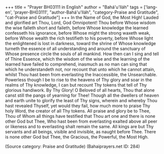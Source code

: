 +++
title = "Prayer BH03111 in English"
author = "Bahá'u'lláh"
tags = ['lang-en', 'prayer-BH03111', "author-Bahá'u'lláh", "category-Praise and Gratitude", "cat-Praise and Gratitude"]
+++
In the Name of God, the Most High!  Lauded and glorified art Thou, Lord, God Omnipotent!  Thou before Whose wisdom the wise falleth short and faileth, before Whose knowledge the learned confesseth his ignorance, before Whose might the strong waxeth weak, before Whose wealth the rich testifieth to his poverty, before Whose light the enlightened is lost in darkness, toward the shrine of Whose knowledge turneth the essence of all understanding and around the sanctuary of Whose presence circle the souls of all mankind.
How then can I sing and tell of Thine Essence, which the wisdom of the wise and the learning of the learned have failed to comprehend, inasmuch as no man can sing that which he understandeth not, nor recount that unto which he cannot attain, whilst Thou hast been from everlasting the Inaccessible, the Unsearchable.  Powerless though I be to rise to the heavens of Thy glory and soar in the realms of Thy knowledge, I can but recount Thy tokens that tell of Thy glorious handiwork.
By Thy Glory!  O Beloved of all hearts, Thou that alone canst still the pangs of yearning for Thee!  Though all the dwellers of heaven and earth unite to glorify the least of Thy signs, wherein and whereby Thou hast revealed Thyself, yet would they fail, how much more to praise Thy holy Word, the creator of all Thy tokens.
All praise and glory be to Thee, Thou of Whom all things have testified that Thou art one and there is none other God but Thee, Who hast been from everlasting exalted above all peer or likeness and to everlasting shalt remain the same.  All kings are but Thy servants and all beings, visible and invisible, as naught before Thee.  There is none other God but Thee, the Gracious, the Powerful, the Most High.

(Source category: Praise and Gratitude)
(Bahaiprayers.net ID: 284)
